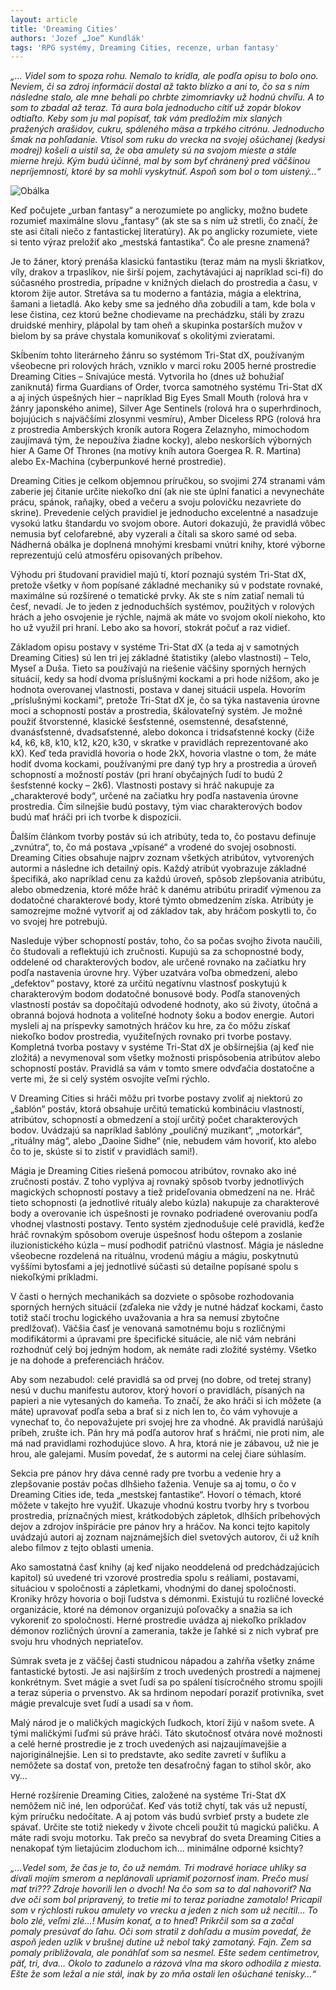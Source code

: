 ```yaml
---
layout: article
title: 'Dreaming Cities'
authors: 'Jozef „Joe“ Kundlák'
tags: 'RPG systémy, Dreaming Cities, recenze, urban fantasy'
---
```


_„… Videl som to spoza rohu. Nemalo to krídla, ale podľa opisu to bolo ono. Neviem, či sa zdroj informácií dostal až takto blízko a ani to, čo sa s ním následne stalo, ale mne behali po chrbte zimomriavky už hodnú chvíľu. A to som to zbadal až teraz. Tá aura bola jednoducho cítiť už zopár blokov odtiaľto. Keby som ju mal popísať, tak vám predložím mix slaných pražených arašidov, cukru, spáleného mäsa a trpkého citrónu. Jednoducho šmak na pohľadanie. Vtisol som ruku do vrecka na svojej ošúchanej (kedysi modrej) košeli a uistil sa, že oba amulety sú na svojom mieste a stále mierne hrejú. Kým budú účinné, mal by som byť chránený pred väčšinou nepríjemností, ktoré by sa mohli vyskytnúť. Aspoň som bol o tom uistený…“_

![Obálka](http://www.rpgforum.cz/files/Dreaming_Cities_sm.jpg)

Keď počujete „urban fantasy“ a nerozumiete po anglicky, možno budete rozumieť maximálne slovu „fantasy“ (ak ste sa s ním už stretli, čo značí, že ste asi čítali niečo z fantastickej literatúry). Ak po anglicky rozumiete, viete si tento výraz preložiť ako „mestská fantastika“. Čo ale presne znamená?

Je to žáner, ktorý prenáša klasickú fantastiku (teraz mám na mysli škriatkov, víly, drakov a trpaslíkov, nie širší pojem, zachytávajúci aj napríklad sci-fi) do súčasného prostredia, prípadne v knižných dielach do prostredia a času, v ktorom žije autor. Stretáva sa tu moderno a fantázia, mágia a elektrina, šamani a lietadlá. Ako keby sme sa jedného dňa zobudili a tam, kde bola v lese čistina, cez ktorú bežne chodievame na prechádzku, stáli by zrazu druidské menhiry, plápolal by tam oheň a skupinka postarších mužov v bielom by sa práve chystala komunikovať s okolitými zvieratami.

Skĺbením tohto literárneho žánru so systémom Tri-Stat dX, používaným všeobecne pri rolových hrách, vzniklo v marci roku 2005 herné prostredie Dreaming Cities – Snívajúce mestá. Vytvorila ho (dnes už bohužiaľ zaniknutá) firma Guardians of Order, tvorca samotného systému Tri-Stat dX a aj iných úspešných hier – napríklad Big Eyes Small Mouth (rolová hra v žánry japonského anime), Silver Age Sentinels (rolová hra o superhrdinoch, bojujúcich s najväčšími zlosynmi vesmíru), Amber Diceless RPG (rolová hra z prostredia Amberských kroník autora Rogera Zelaznyho, mimochodom zaujímavá tým, že nepoužíva žiadne kocky), alebo neskorších výborných hier A Game Of Thrones (na motívy kníh autora Goergea R. R. Martina) alebo Ex-Machina (cyberpunkové herné prostredie).

Dreaming Cities je celkom objemnou príručkou, so svojimi 274 stranami vám zaberie jej čitanie určite niekoľko dní (ak nie ste úplní fanatici a nevynecháte prácu, spánok, raňajky, obed a večeru a svoju polovičku nezavriete do skrine). Prevedenie celých pravidiel je jednoducho excelentné a nasadzuje vysokú latku štandardu vo svojom obore. Autori dokazujú, že pravidlá vôbec nemusia byť celofarebné, aby vyzerali a čítali sa skoro samé od seba. Nádherná obálka je doplnená mnohými kresbami vnútri knihy, ktoré výborne reprezentujú celú atmosféru opisovaných príbehov.

Výhodu pri študovaní pravidiel majú tí, ktorí poznajú systém Tri-Stat dX, pretože všetky v ňom popísané základné mechaniky sú v podstate rovnaké, maximálne sú rozšírené o tematické prvky. Ak ste s ním zatiaľ nemali tú česť, nevadí. Je to jeden z jednoduchších systémov, použitých v rolových hrách a jeho osvojenie je rýchle, najmä ak máte vo svojom okolí niekoho, kto ho už využil pri hraní. Lebo ako sa hovorí, stokrát počuť a raz vidieť.

Základom opisu postavy v systéme Tri-Stat dX (a teda aj v samotných Dreaming Cities) sú len tri jej základné štatistiky (alebo vlastnosti) – Telo, Myseľ a Duša. Tieto sa používajú na riešenie väčšiny sporných herných situácií, kedy sa hodí dvoma príslušnými kockami a pri hode nižšom, ako je hodnota overovanej vlastnosti, postava v danej situácii uspela. Hovorím „príslušnými kockami“, pretože Tri-Stat dX je, čo sa týka nastavenia úrovne moci a schopností postáv a prostredia, škálovateľný systém. Je možné použiť štvorstenné, klasické šesťstenné, osemstenné, desaťstenné, dvanásťstenné, dvadsaťstenné, alebo dokonca i tridsaťstenné kocky (čiže k4, k6, k8, k10, k12, k20, k30, v skratke v pravidlách reprezentované ako kX). Keď teda pravidlá hovoria o hode 2kX, hovoria vlastne o tom, že máte hodiť dvoma kockami, používanými pre daný typ hry a prostredia a úroveň schopností a možností postáv (pri hraní obyčajných ľudí to budú 2 šesťstenné kocky – 2k6). Vlastnosti postavy si hráč nakupuje za „charakterové body“, určené na začiatku hry podľa nastavenia úrovne prostredia. Čím silnejšie budú postavy, tým viac charakterových bodov budú mať hráči pri ich tvorbe k dispozícii.

Ďalším článkom tvorby postáv sú ich atribúty, teda to, čo postavu definuje „zvnútra“, to, čo má postava „vpísané“ a vrodené do svojej osobnosti. Dreaming Cities obsahuje najprv zoznam všetkých atribútov, vytvorených autormi a následne ich detailný opis. Každý atribút vyobrazuje základné špecifiká, ako napríklad cenu za každú úroveň, spôsob zlepšovania atribútu, alebo obmedzenia, ktoré môže hráč k danému atribútu priradiť výmenou za dodatočné charakterové body, ktoré týmto obmedzením získa. Atribúty je samozrejme možné vytvoriť aj od základov tak, aby hráčom poskytli to, čo vo svojej hre potrebujú.

Nasleduje výber schopností postáv, toho, čo sa počas svojho života naučili, čo študovali a reflektujú ich zručnosti. Kupujú sa za schopnostné body, oddelené od charakterových bodov, ale určené rovnako na začiatku hry podľa nastavenia úrovne hry. Výber uzatvára voľba obmedzení, alebo „defektov“ postavy, ktoré za určitú negatívnu vlastnosť poskytujú k charakterovým bodom dodatočné bonusové body. Podľa stanovených vlastností postáv sa dopočítajú odvodené hodnoty, ako sú životy, útočná a obranná bojová hodnota a voliteľné hodnoty šoku a bodov energie. Autori mysleli aj na príspevky samotných hráčov ku hre, za čo môžu získať niekoľko bodov prostredia, využiteľných rovnako pri tvorbe postavy. Kompletná tvorba postavy v systéme Tri-Stat dX je obšírnejšia (aj keď nie zložitá) a nevymenoval som všetky možnosti prispôsobenia atribútov alebo schopností postáv. Pravidlá sa vám v tomto smere odvďačia dostatočne a verte mi, že si celý systém osvojíte veľmi rýchlo.

V Dreaming Cities si hráči môžu pri tvorbe postavy zvoliť aj niektorú zo „šablón“ postáv, ktorá obsahuje určitú tematickú kombináciu vlastností, atribútov, schopností a obmedzení a stojí určitý počet charakterových bodov. Uvádzajú sa napríklad šablóny „pouličný muzikant“, „motorkár“, „rituálny mág“, alebo „Daoine Sidhe“ (nie, nebudem vám hovoriť, kto alebo čo to je, skúste si to zistiť v pravidlách sami!).

Mágia je Dreaming Cities riešená pomocou atribútov, rovnako ako iné zručnosti postáv. Z toho vyplýva aj rovnaký spôsob tvorby jednotlivých magických schopností postavy a tiež prideľovania obmedzení na ne. Hráč tieto schopnosti (a jednotlivé rituály alebo kúzla) nakupuje za charakterové body a overovanie ich úspešnosti je rovnako podriadené overovaniu podľa vhodnej vlastnosti postavy. Tento systém zjednodušuje celé pravidlá, keďže hráč rovnakým spôsobom overuje úspešnosť hodu oštepom a zoslanie iluzionistického kúzla – musí podhodiť patričnú vlastnosť. Mágia je následne všeobecne rozdelená na rituálnu, vrodenú mágiu a mágiu, poskytnutú vyššími bytosťami a jej jednotlivé súčasti sú detailne popísané spolu s niekoľkými príkladmi.

V časti o herných mechanikách sa dozviete o spôsobe rozhodovania sporných herných situácií (zďaleka nie vždy je nutné hádzať kockami, často totiž stačí trochu logického uvažovania a hra sa nemusí zbytočne predlžovať). Väčšia časť je venovaná samotnému boju s rozličnými modifikátormi a úpravami pre špecifické situácie, ale nič vám nebráni rozhodnúť celý boj jedným hodom, ak nemáte radi zložité systémy. Všetko je na dohode a preferenciách hráčov.

Aby som nezabudol: celé pravidlá sa od prvej (no dobre, od tretej strany) nesú v duchu manifestu autorov, ktorý hovorí o pravidlách, písaných na papieri a nie vytesaných do kameňa. To značí, že ako hráči si ich môžete (a máte) upravovať podľa seba a brať si z nich len to, čo vám vyhovuje a vynechať to, čo nepovažujete pri svojej hre za vhodné. Ak pravidlá narúšajú príbeh, zrušte ich. Pán hry má podľa autorov hrať s hráčmi, nie proti nim, ale má nad pravidlami rozhodujúce slovo. A hra, ktorá nie je zábavou, už nie je hrou, ale galejami. Musím povedať, že s autormi na celej čiare súhlasím.

Sekcia pre pánov hry dáva cenné rady pre tvorbu a vedenie hry a zlepšovanie postáv počas dlhšieho ťaženia. Venuje sa aj tomu, o čo v Dreaming Cities ide, teda „mestskej fantastike“. Hovorí o témach, ktoré môžete v takejto hre využiť. Ukazuje vhodnú kostru tvorby hry s tvorbou prostredia, príznačných miest, krátkodobých zápletok, dlhších príbehových dejov a zdrojov inšpirácie pre pánov hry a hráčov. Na konci tejto kapitoly uvádzajú autori aj zoznam najznámejších diel svetových autorov, či už kníh alebo filmov z tejto oblasti umenia.

Ako samostatná časť knihy (aj keď nijako neoddelená od predchádzajúcich kapitol) sú uvedené tri vzorové prostredia spolu s reáliami, postavami, situáciou v spoločnosti a zápletkami, vhodnými do danej spoločnosti. Kroniky hrôzy hovoria o boji ľudstva s démonmi. Existujú tu rozličné lovecké organizácie, ktoré na démonov organizujú poľovačky a snažia sa ich vykoreniť zo spoločnosti. Herné prostredie uvádza aj niekoľko príkladov démonov rozličných úrovní a zamerania, takže je ľahké si z nich vybrať pre svoju hru vhodných nepriateľov.

Súmrak sveta je z väčšej časti studnicou nápadou a zahŕňa všetky známe fantastické bytosti. Je asi najširším z troch uvedených prostredí a najmenej konkrétnym. Svet mágie a svet ľudí sa po spálení tisícročného stromu spojili a teraz súperia o prvenstvo. Ak sa hrdinom nepodarí poraziť protivníka, svet mágie prevalcuje svet ľudí a usadí sa v ňom.

Malý národ je o maličkých magických ľudkoch, ktorí žijú v našom svete. A tými maličkými ľuďmi sú práve hráči. Táto skutočnosť otvára nové možnosti a celé herné prostredie je z troch uvedených asi najzaujímavejšie a najoriginálnejšie. Len si to predstavte, ako sedíte zavretí v šuflíku a nemôžete sa dostať von, pretože ten desaťročný fagan to stihol skôr, ako vy…

Herné rozšírenie Dreaming Cities, založené na systéme Tri-Stat dX nemôžem nič iné, len odporúčať. Keď vás totiž chytí, tak vás už nepustí, kým príručku nedočítate. A aj potom vás budú svrbieť prsty a budete zle spávať. Určite ste totiž niekedy v živote chceli použit tú magickú paličku. A máte radi svoju motorku. Tak prečo sa nevybrať do sveta Dreaming Cities a nenakopať tým lietajúcim zloduchom ich… minimálne odporné ksichty?

_„…Vedel som, že čas je to, čo už nemám. Tri modravé horiace uhlíky sa dívali mojím smerom a neplánovali upriamiť pozornosť inam. Prečo musí mať tri??? Zdroje hovorili len o dvoch! Na čo som sa to dal nahovoriť? Na dve oči som bol pripravený, to tretie mi to teraz poriadne zamotalo! Pricapil som v rýchlosti rukou amulety vo vrecku a jeden z nich som už necítil… To bolo zlé, veľmi zlé…! Musím konať, a to hneď! Prikrčil som sa a začal pomaly presúvať do ľahu. Oči som stratil z dohľadu a musím povedať, že aspoň jeden uzlík v brušnej dutine už nebol taký zamotaný. Fajn. Zem sa pomaly približovala, ale ponáhľať som sa nesmel. Ešte sedem centimetrov, päť, tri, dva… Okolo to zadunelo a rázová vlna ma skoro odhodila z miesta. Ešte že som ležal a nie stál, inak by zo mňa ostali len ošúchané tenisky…“_
